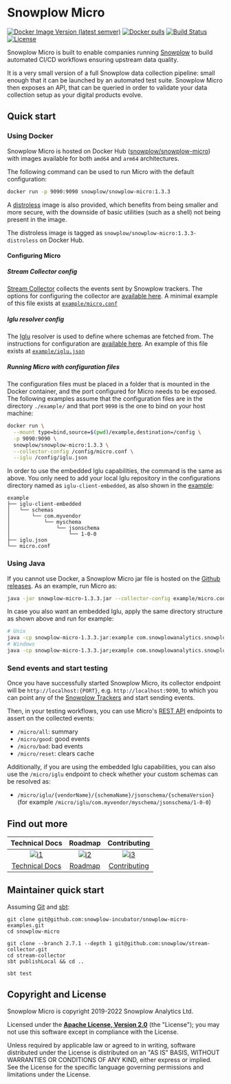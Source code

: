 # Snowplow Micro

[![Docker Image Version (latest semver)][docker-image]][docker-micro]
[![Docker pulls][docker-pulls]][docker-micro]
[![Build Status][gh-actions-image]][gh-actions]
[![License][license-image]][license]

Snowplow Micro is built to enable companies running [Snowplow][snowplow] to build automated CI/CD workflows ensuring upstream data quality.

It is a very small version of a full Snowplow data collection pipeline: small enough that it can be launched by an automated test suite. Snowplow Micro then exposes an API, that can be queried in order to validate your data collection setup as your digital products evolve.

## Quick start

### Using Docker

Snowplow Micro is hosted on Docker Hub ([snowplow/snowplow-micro][docker-micro]) with images available for both `amd64` and `arm64` architectures.

The following command can be used to run Micro with the default configuration:

```bash
docker run -p 9090:9090 snowplow/snowplow-micro:1.3.3
```

A [distroless][distroless-repo] image is also provided, which benefits from being smaller and more secure, with the downside of basic utilities (such as a shell) not being present in the image.

The distroless image is tagged as `snowplow/snowplow-micro:1.3.3-distroless` on Docker Hub.

#### Configuring Micro

##### Stream Collector config

[Stream Collector][stream-collector] collects the events sent by Snowplow trackers. The options for configuring the collector are [available here][stream-collector-config]. A minimal example of this file exists at [`example/micro.conf`](./example/micro.conf)

##### Iglu resolver config

The [Iglu][iglu] resolver is used to define where schemas are fetched from. The instructions for configuration are [available here][iglu-resolver-config]. An example of this file exists at [`example/iglu.json`](./example/iglu.json)

##### Running Micro with configuration files

The configuration files must be placed in a folder that is mounted in the Docker container, and the port configured for Micro needs to be exposed. The following examples assume that the configuration files are in the directory `./example/` and that port `9090` is the one to bind on your host machine:

```bash
docker run \
  --mount type=bind,source=$(pwd)/example,destination=/config \
  -p 9090:9090 \
  snowplow/snowplow-micro:1.3.3 \
  --collector-config /config/micro.conf \
  --iglu /config/iglu.json
```

In order to use the embedded Iglu capabilities, the command is the same as above. You only need to add your local Iglu repository in the configurations directory named as `iglu-client-embedded`, as also shown in the [example][example-dir]:

```text
example
├── iglu-client-embedded
│   └── schemas
│       └── com.myvendor
│           └── myschema
│               └── jsonschema
│                   └── 1-0-0
├── iglu.json
└── micro.conf
```

### Using Java

If you cannot use Docker, a Snowplow Micro jar file is hosted on the [Github releases][gh-releases]. As an example, run Micro as:

```bash
java -jar snowplow-micro-1.3.3.jar --collector-config example/micro.conf --iglu example/iglu.json
```

In case you also want an embedded Iglu, apply the same directory structure as shown above and run for example:

```bash
# Unix
java -cp snowplow-micro-1.3.3.jar:example com.snowplowanalytics.snowplow.micro.Main --collector-config example/micro.conf --iglu example/iglu.json
# Windows
java -cp snowplow-micro-1.3.3.jar;example com.snowplowanalytics.snowplow.micro.Main --collector-config example/micro.conf --iglu example/iglu.json
```

### Send events and start testing

Once you have successfully started Snowplow Micro, its collector endpoint will be `http://localhost:{PORT}`, e.g. `http://localhost:9090`, to which you can point any of the [Snowplow Trackers][snowplow-trackers] and start sending events.

Then, in your testing workflows, you can use Micro's [REST API][micro-rest-api] endpoints to assert on the collected events:

- `/micro/all`: summary
- `/micro/good`: good events
- `/micro/bad`: bad events
- `/micro/reset`: clears cache

Additionally, if you are using the embedded Iglu capabilities, you can also use the `/micro/iglu` endpoint to check whether your custom schemas can be resolved as:

- `/micro/iglu/{vendorName}/{schemaName}/jsonschema/{schemaVersion}` (for example `/micro/iglu/com.myvendor/myschema/jsonschema/1-0-0`)

## Find out more

| Technical Docs                    | Roadmap                         | Contributing                              |
|:---------------------------------:|:-------------------------------:|:-----------------------------------------:|
| [![i1][techdocs-image]][techdocs] | [![i2][roadmap-image]][roadmap] | [![i3][contributing-image]][contributing] |
| [Technical Docs][techdocs]        | [Roadmap][roadmap]              | [Contributing][contributing]              |

## Maintainer quick start

Assuming [Git][git] and [sbt][sbt]:

```text
git clone git@github.com:snowplow-incubator/snowplow-micro-examples.git
cd snowplow-micro

git clone --branch 2.7.1 --depth 1 git@github.com:snowplow/stream-collector.git
cd stream-collector
sbt publishLocal && cd ..

sbt test
```

## Copyright and License

Snowplow Micro is copyright 2019-2022 Snowplow Analytics Ltd.

Licensed under the **[Apache License, Version 2.0][license]** (the "License");
you may not use this software except in compliance with the License.

Unless required by applicable law or agreed to in writing, software
distributed under the License is distributed on an "AS IS" BASIS,
WITHOUT WARRANTIES OR CONDITIONS OF ANY KIND, either express or implied.
See the License for the specific language governing permissions and
limitations under the License.

[docker-micro]: https://hub.docker.com/r/snowplow/snowplow-micro
[docker-image]: https://img.shields.io/docker/v/snowplow/snowplow-micro?sort=semver
[docker-pulls]: https://img.shields.io/docker/pulls/snowplow/snowplow-micro
[distroless-repo]: https://github.com/GoogleContainerTools/distroless

[gh-actions]: https://github.com/snowplow-incubator/snowplow-micro/actions
[gh-actions-image]: https://github.com/snowplow-incubator/snowplow-micro/actions/workflows/test.yml/badge.svg?branch=master
[gh-releases]: https://github.com/snowplow-incubator/snowplow-micro/releases

[license]: https://www.apache.org/licenses/LICENSE-2.0
[license-image]: https://img.shields.io/badge/license-Apache--2-blue.svg?style=flat

[snowplow]: https://github.com/snowplow/snowplow
[discourse]: https://discourse.snowplow.io

[example-dir]: https://github.com/snowplow-incubator/snowplow-micro/tree/master/example

[iglu]: https://github.com/snowplow/iglu
[iglu-resolver-config]: https://docs.snowplow.io/docs/pipeline-components-and-applications/iglu/iglu-resolver/
[iglu-resolver-example]: https://github.com/snowplow-incubator/snowplow-micro/blob/master/example/iglu.json

[stream-collector]: https://github.com/snowplow/stream-collector
[stream-collector-config]: https://docs.snowplow.io/docs/pipeline-components-and-applications/stream-collector/configure/#basic-configuration
[collector-config-example]: https://github.com/snowplow-incubator/snowplow-micro/blob/master/example/micro.conf

[snowplow-trackers]: https://docs.snowplow.io/docs/collecting-data/collecting-from-own-applications/
[micro-rest-api]: https://docs.snowplow.io/docs/managing-data-quality/testing-and-qa-workflows/set-up-automated-testing-with-snowplow-micro/#rest-api

[techdocs]: https://docs.snowplow.io/docs/managing-data-quality/testing-and-qa-workflows/set-up-automated-testing-with-snowplow-micro
[techdocs-image]: https://d3i6fms1cm1j0i.cloudfront.net/github/images/techdocs.png
[roadmap]: https://github.com/snowplow/snowplow/projects/7
[roadmap-image]: https://d3i6fms1cm1j0i.cloudfront.net/github/images/roadmap.png
[contributing]: https://docs.snowplow.io/docs/contributing
[contributing-image]: https://d3i6fms1cm1j0i.cloudfront.net/github/images/contributing.png

[git]: https://git-scm.com/
[sbt]: https://www.scala-sbt.org/
